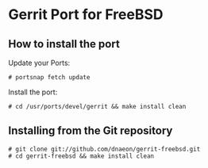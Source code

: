 Gerrit Port for FreeBSD
=======================

## How to install the port

Update your Ports:
	
	# portsnap fetch update

Install the port:

	# cd /usr/ports/devel/gerrit && make install clean

## Installing from the Git repository

	# git clone git://github.com/dnaeon/gerrit-freebsd.git
	# cd gerrit-freebsd && make install clean

